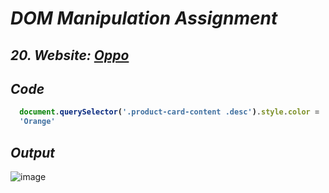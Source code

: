 # _DOM Manipulation Assignment_


## _20. Website: [Oppo](https://www.oppo.com/in/)_


## _Code_
<b>
  
```javascript
  document.querySelector('.product-card-content .desc').style.color = 'Orange'
  'Orange'
```
</b>


## _Output_
![image](https://user-images.githubusercontent.com/91872149/192700250-26540de5-a224-458f-ab13-48f94593bae4.png)
